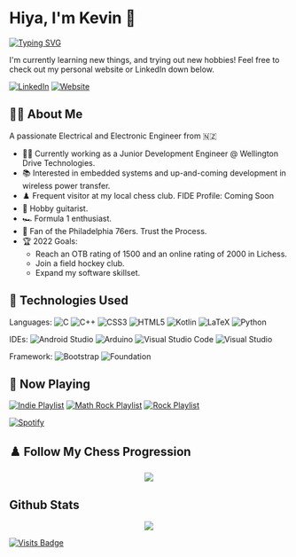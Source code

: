 
# Hiya, I'm Kevin :wave:

[![Typing SVG](https://readme-typing-svg.herokuapp.com?font=comforter&color=%232F8E8F&lines=Welcome+to+my+profile!;Junior+Development+Engineer)](https://git.io/typing-svg)

I'm currently learning new things, and trying out new hobbies! Feel free to check out my personal website or LinkedIn down below.

[![LinkedIn](https://img.shields.io/badge/linkedin-%230077B5.svg?&style=for-the-badge&logo=linkedin&logoColor=white)](https://www.linkedin.com/in/kevintangnzl)
[![Website](https://img.shields.io/badge/website-%232F8E8F.svg?style=for-the-badge)](https://www.kevtang.me/)

## :technologist: About Me

A passionate Electrical and Electronic Engineer from :new_zealand:

- :man_technologist: Currently working as a Junior Development Engineer @ Wellington Drive Technologies.
- :books: Interested in embedded systems and up-and-coming development in wireless power transfer.
- :chess_pawn: Frequent visitor at my local chess club. FIDE Profile: Coming Soon
- :guitar: Hobby guitarist.
- :racing_car: Formula 1 enthusiast.
- :basketball: Fan of the Philadelphia 76ers. Trust the Process.
- :trophy: 2022 Goals:
    - Reach an OTB rating of 1500 and an online rating of 2000 in Lichess.
    - Join a field hockey club.
    - Expand my software skillset.

## :toolbox: Technologies Used

Languages: 
![C](https://img.shields.io/badge/c-%2300599C.svg?style=for-the-badge&logo=c&logoColor=white)
![C++](https://img.shields.io/badge/c++-%2300599C.svg?style=for-the-badge&logo=c%2B%2B&logoColor=white)
![CSS3](https://img.shields.io/badge/css3-%231572B6.svg?style=for-the-badge&logo=css3&logoColor=white)
![HTML5](https://img.shields.io/badge/html5-%23E34F26.svg?style=for-the-badge&logo=html5&logoColor=white)
![Kotlin](https://img.shields.io/badge/kotlin-%230095D5.svg?style=for-the-badge&logo=kotlin&logoColor=white)
![LaTeX](https://img.shields.io/badge/latex-%23008080.svg?style=for-the-badge&logo=latex&logoColor=white)
![Python](https://img.shields.io/badge/python-3670A0?style=for-the-badge&logo=python&logoColor=ffdd54)

IDEs:
![Android Studio](https://img.shields.io/badge/Android%20Studio-3DDC84.svg?style=for-the-badge&logo=android-studio&logoColor=white)
![Arduino](https://img.shields.io/badge/-Arduino-00979D?style=for-the-badge&logo=Arduino&logoColor=white)
![Visual Studio Code](https://img.shields.io/badge/Visual%20Studio%20Code-0078d7.svg?style=for-the-badge&logo=visual-studio-code&logoColor=white)
![Visual Studio](https://img.shields.io/badge/Visual%20Studio-5C2D91.svg?style=for-the-badge&logo=visual-studio&logoColor=white)

Framework:
![Bootstrap](https://img.shields.io/badge/bootstrap-%23563D7C.svg?style=for-the-badge&logo=bootstrap&logoColor=white)
![Foundation](https://img.shields.io/badge/foundation-1583CC.svg?style=for-the-badge)

## :musical_note: Now Playing

[![Indie Playlist](https://img.shields.io/badge/Indie-%231DB954.svg?&style=flat-square&logo=spotify&logoColor=white)](https://open.spotify.com/playlist/3laYaqr145YdILBqvYFIUu)
[![Math Rock Playlist](https://img.shields.io/badge/Math%20Rock-%231DB954.svg?&style=flat-square&logo=spotify&logoColor=white)](https://open.spotify.com/playlist/4X4y5Q9jwTAHqrLqCFxQke)
[![Rock Playlist](https://img.shields.io/badge/Rock-%231DB954.svg?&style=flat-square&logo=spotify&logoColor=white)](https://open.spotify.com/playlist/0Y0NwMy3wD0Bxm6wzf1wAK)

[![Spotify](https://kevtango.vercel.app/api/spotify)](https://open.spotify.com/user/1242974390)

## :chess_pawn: Follow My Chess Progression
<p align="center">
    <img src="https://chess-rating-graph.herokuapp.com/static/chess_rating_graph.svg" align="center">
</p>

## Github Stats

<p align="center">
    <img src="https://github-readme-stats.vercel.app/api?username=KevTango&count_private=true&show_icons=true&theme=tokyonight" align="center">
</p>

[![Visits Badge](https://badges.pufler.dev/visits/kevtango/kevtango)](https://badges.pufler.dev)
